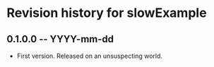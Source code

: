 # Revision history for slowExample

## 0.1.0.0 -- YYYY-mm-dd

* First version. Released on an unsuspecting world.
